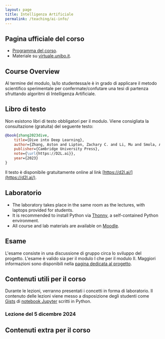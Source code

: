 ```yaml
---
layout: page
title: Intelligenza Artificiale
permalink: /teaching/ai-info/
---
```


## Pagina ufficiale del corso

- [Programma del corso](https://www.unibo.it/it/didattica/insegnamenti/insegnamento/2023/479022).
- Materiale su [virtuale.unibo.it](https://virtuale.unibo.it/course/view.php?id=55088).

## Course Overview

Al termine del modulo, la/lo studentessa/e è in grado di applicare il metodo scientifico sperimentale per confermate/confutare una tesi di partenza sfruttando algoritmi di Intelligenza Artificiale.

## Libro di testo

Non esistono libri di testo obbligatori per il modulo.
Viene consigliata la consultazione (gratuita) del seguente testo:

```bibtex
@book{zhang2023dive,
    title={Dive into Deep Learning},
    author={Zhang, Aston and Lipton, Zachary C. and Li, Mu and Smola, Alexander J.},
    publisher={Cambridge University Press},
    note={\url{https://D2L.ai}},
    year={2023}
}
```

Il testo è disponibile gratuitamente online al link [https://d2l.ai/](https://d2l.ai/).

## Laboratorio

- The laboratory takes place in the same room as the lectures, with laptops provided for students.
- It is recommended to install Python via [Thonny](https://thonny.org/), a self-contained Python environment.
- All course and lab materials are available on [Moodle](https://virtuale.unibo.it/).

## Esame

L'esame consiste in una discussione di gruppo circa lo sviluppo del progetto.
L'esame è valido sia per il modulo I che per il modulo II.
Maggiori informazioni sono disponibili nella [pagina dedicata al progetto](project).

## Contenuti utili per il corso

Durante le lezioni, verranno presentati i concetti in forma di laboratorio.
Il contenuto delle lezioni viene messo a disposizione degli studenti come [Gists](https://gist.github.com/) di [notebook Jupyter](https://jupyter-notebook.readthedocs.io/en/stable/notebook.html) scritti in Python.

### Lezione del 5 dicembre 2024

<script src="https://gist.github.com/lozingaro/1c6ba2b614f990d702e96f6da5c81e08.js"></script>

## Contenuti extra per il corso

<script src="https://gist.github.com/lozingaro/4062dd8d358156bca329f9cc3379d4ef.js"></script>
